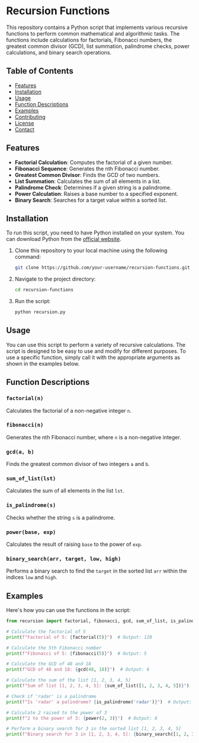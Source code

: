 
# Recursion Functions

This repository contains a Python script that implements various recursive functions to perform common mathematical and algorithmic tasks. The functions include calculations for factorials, Fibonacci numbers, the greatest common divisor (GCD), list summation, palindrome checks, power calculations, and binary search operations.

## Table of Contents

- [Features](#features)
- [Installation](#installation)
- [Usage](#usage)
- [Function Descriptions](#function-descriptions)
- [Examples](#examples)
- [Contributing](#contributing)
- [License](#license)
- [Contact](#contact)

## Features

- **Factorial Calculation**: Computes the factorial of a given number.
- **Fibonacci Sequence**: Generates the nth Fibonacci number.
- **Greatest Common Divisor**: Finds the GCD of two numbers.
- **List Summation**: Calculates the sum of all elements in a list.
- **Palindrome Check**: Determines if a given string is a palindrome.
- **Power Calculation**: Raises a base number to a specified exponent.
- **Binary Search**: Searches for a target value within a sorted list.

## Installation

To run this script, you need to have Python installed on your system. You can download Python from the [official website](https://www.python.org/downloads/).

1. Clone this repository to your local machine using the following command:

   ```bash
   git clone https://github.com/your-username/recursion-functions.git
   ```

2. Navigate to the project directory:

   ```bash
   cd recursion-functions
   ```

3. Run the script:

   ```bash
   python recursion.py
   ```

## Usage

You can use this script to perform a variety of recursive calculations. The script is designed to be easy to use and modify for different purposes. To use a specific function, simply call it with the appropriate arguments as shown in the examples below.

## Function Descriptions

### `factorial(n)`

Calculates the factorial of a non-negative integer `n`.

### `fibonacci(n)`

Generates the nth Fibonacci number, where `n` is a non-negative integer.

### `gcd(a, b)`

Finds the greatest common divisor of two integers `a` and `b`.

### `sum_of_list(lst)`

Calculates the sum of all elements in the list `lst`.

### `is_palindrome(s)`

Checks whether the string `s` is a palindrome.

### `power(base, exp)`

Calculates the result of raising `base` to the power of `exp`.

### `binary_search(arr, target, low, high)`

Performs a binary search to find the `target` in the sorted list `arr` within the indices `low` and `high`.

## Examples

Here's how you can use the functions in the script:

```python
from recursion import factorial, fibonacci, gcd, sum_of_list, is_palindrome, power, binary_search

# Calculate the factorial of 5
print(f"Factorial of 5: {factorial(5)}")  # Output: 120

# Calculate the 5th Fibonacci number
print(f"Fibonacci of 5: {fibonacci(5)}")  # Output: 5

# Calculate the GCD of 48 and 18
print(f"GCD of 48 and 18: {gcd(48, 18)}")  # Output: 6

# Calculate the sum of the list [1, 2, 3, 4, 5]
print(f"Sum of list [1, 2, 3, 4, 5]: {sum_of_list([1, 2, 3, 4, 5])}")  # Output: 15

# Check if 'radar' is a palindrome
print(f"Is 'radar' a palindrome? {is_palindrome('radar')}")  # Output: True

# Calculate 2 raised to the power of 3
print(f"2 to the power of 3: {power(2, 3)}")  # Output: 8

# Perform a binary search for 3 in the sorted list [1, 2, 3, 4, 5]
print(f"Binary search for 3 in [1, 2, 3, 4, 5]: {binary_search([1, 2, 3, 4, 5], 3, 0, 4)}")  # Output: 2
```

